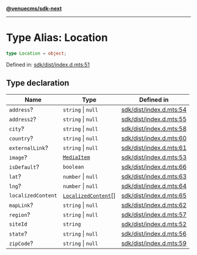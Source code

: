 [**@venuecms/sdk-next**](../Index.md)

***

# Type Alias: Location

```ts
type Location = object;
```

Defined in: [sdk/dist/index.d.mts:51](https://github.com/venuecms/sdk/blob/bc8b8c4174423a3d8d92fe0cce4d46883acf7584/packages/sdk/dist/index.d.mts#L51)

## Type declaration

| Name | Type | Defined in |
| ------ | ------ | ------ |
| <a id="address"></a> `address`? | `string` \| `null` | [sdk/dist/index.d.mts:54](https://github.com/venuecms/sdk/blob/bc8b8c4174423a3d8d92fe0cce4d46883acf7584/packages/sdk/dist/index.d.mts#L54) |
| <a id="address2"></a> `address2`? | `string` \| `null` | [sdk/dist/index.d.mts:55](https://github.com/venuecms/sdk/blob/bc8b8c4174423a3d8d92fe0cce4d46883acf7584/packages/sdk/dist/index.d.mts#L55) |
| <a id="city"></a> `city`? | `string` \| `null` | [sdk/dist/index.d.mts:58](https://github.com/venuecms/sdk/blob/bc8b8c4174423a3d8d92fe0cce4d46883acf7584/packages/sdk/dist/index.d.mts#L58) |
| <a id="country"></a> `country`? | `string` \| `null` | [sdk/dist/index.d.mts:60](https://github.com/venuecms/sdk/blob/bc8b8c4174423a3d8d92fe0cce4d46883acf7584/packages/sdk/dist/index.d.mts#L60) |
| <a id="externallink"></a> `externalLink`? | `string` \| `null` | [sdk/dist/index.d.mts:61](https://github.com/venuecms/sdk/blob/bc8b8c4174423a3d8d92fe0cce4d46883acf7584/packages/sdk/dist/index.d.mts#L61) |
| <a id="image"></a> `image`? | [`MediaItem`](MediaItem.md) | [sdk/dist/index.d.mts:53](https://github.com/venuecms/sdk/blob/bc8b8c4174423a3d8d92fe0cce4d46883acf7584/packages/sdk/dist/index.d.mts#L53) |
| <a id="isdefault"></a> `isDefault`? | `boolean` | [sdk/dist/index.d.mts:66](https://github.com/venuecms/sdk/blob/bc8b8c4174423a3d8d92fe0cce4d46883acf7584/packages/sdk/dist/index.d.mts#L66) |
| <a id="lat"></a> `lat`? | `number` \| `null` | [sdk/dist/index.d.mts:63](https://github.com/venuecms/sdk/blob/bc8b8c4174423a3d8d92fe0cce4d46883acf7584/packages/sdk/dist/index.d.mts#L63) |
| <a id="lng"></a> `lng`? | `number` \| `null` | [sdk/dist/index.d.mts:64](https://github.com/venuecms/sdk/blob/bc8b8c4174423a3d8d92fe0cce4d46883acf7584/packages/sdk/dist/index.d.mts#L64) |
| <a id="localizedcontent"></a> `localizedContent` | [`LocalizedContent`](LocalizedContent.md)[] | [sdk/dist/index.d.mts:65](https://github.com/venuecms/sdk/blob/bc8b8c4174423a3d8d92fe0cce4d46883acf7584/packages/sdk/dist/index.d.mts#L65) |
| <a id="maplink"></a> `mapLink`? | `string` \| `null` | [sdk/dist/index.d.mts:62](https://github.com/venuecms/sdk/blob/bc8b8c4174423a3d8d92fe0cce4d46883acf7584/packages/sdk/dist/index.d.mts#L62) |
| <a id="region"></a> `region`? | `string` \| `null` | [sdk/dist/index.d.mts:57](https://github.com/venuecms/sdk/blob/bc8b8c4174423a3d8d92fe0cce4d46883acf7584/packages/sdk/dist/index.d.mts#L57) |
| <a id="siteid"></a> `siteId` | `string` | [sdk/dist/index.d.mts:52](https://github.com/venuecms/sdk/blob/bc8b8c4174423a3d8d92fe0cce4d46883acf7584/packages/sdk/dist/index.d.mts#L52) |
| <a id="state"></a> `state`? | `string` \| `null` | [sdk/dist/index.d.mts:56](https://github.com/venuecms/sdk/blob/bc8b8c4174423a3d8d92fe0cce4d46883acf7584/packages/sdk/dist/index.d.mts#L56) |
| <a id="zipcode"></a> `zipCode`? | `string` \| `null` | [sdk/dist/index.d.mts:59](https://github.com/venuecms/sdk/blob/bc8b8c4174423a3d8d92fe0cce4d46883acf7584/packages/sdk/dist/index.d.mts#L59) |
